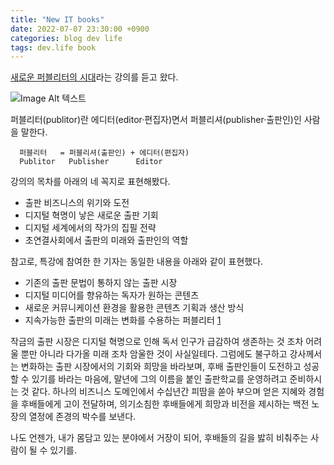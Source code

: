 ```yaml
---
title: "New IT books"
date: 2022-07-07 23:30:00 +0900
categories: blog dev life
tags: dev.life book
---
```


[새로운 퍼블리터의 시대](https://blog.naver.com/khhan21/222782717020)라는 강의를 듣고 왔다.

![Image Alt 텍스트](https://postfiles.pstatic.net/MjAyMjA2MjFfMTQ4/MDAxNjU1ODAwMTM3Nzc2.UCAW67HtooOhiZl8rhpQKJTFSOGMclIKYdv5DY1Rmqgg.zMQJ3y4Aym-2P6cip54_TIqChs4EUovwIwQC9w_pj_0g.JPEG.khhan21/%ED%8A%B9%EA%B0%95%ED%99%8D%EB%B3%B4_%EC%9B%B9%EC%9E%90%EB%B3%B4.jpg?type=w580)

퍼블리터(publitor)란 에디터(editor·편집자)면서 퍼블리셔(publisher·출판인)인 사람을 말한다.

```
  퍼블리터   = 퍼블리셔(출판인) + 에디터(편집자)  
  Publitor   Publisher      Editor
```

강의의 목차를 아래의 네 꼭지로 표현해봤다.

- 출판 비즈니스의 위기와 도전
- 디지털 혁명이 낳은 새로운 출판 기회  
- 디지털 세계에서의 작가의 집필 전략
- 초연결사회에서 출판의 미래와 출판인의 역할 

참고로, 특강에 참여한 한 기자는 동일한 내용을 아래와 같이 표현했다.

- 기존의 출판 문법이 통하지 않는 출판 시장
- 디지털 미디어를 향유하는 독자가 원하는 콘텐츠
- 새로운 커뮤니케이션 환경을 활용한 콘텐츠 기획과 생산 방식
- 지속가능한 출판의 미래는 변화를 수용하는 퍼블리터 [1][1]

작금의 출판 시장은 디지털 혁명으로 인해 독서 인구가 급감하여 생존하는 것 조차 어려울 뿐만 아니라 다가올 미래 조차 암울한 것이 사실일테다. 그럼에도 불구하고 강사께서는 변화하는 출판 시장에서의 기회와 희망을 바라보며, 후배 출판인들이 도전하고 성공할 수 있기를 바라는 마음에, 말년에 그의 이름을 붙인 출판학교를 운영하려고 준비하시는 것 같다. 하나의 비즈니스 도메인에서 수십년간 피땀을 쏟아 부으며 얻은 지혜와 경험을 후배들에게 고이 전달하며, 의기소침한 후배들에게 희망과 비전을 제시하는 백전 노장의 열정에 존경의 박수를 보낸다.

나도 언젠가, 내가 몸담고 있는 분야에서 거장이 되어, 후배들의 길을 밣히 비춰주는 사람이 될 수 있기를.

[1]: http://www.ikoreanspirit.com/news/articleView.html?idxno=68076